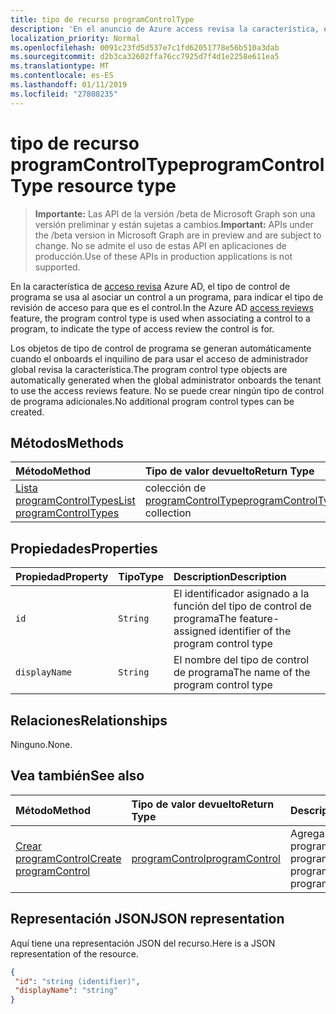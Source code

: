 ```yaml
---
title: tipo de recurso programControlType
description: 'En el anuncio de Azure access revisa la característica, el tipo de control de programa se utiliza cuando el control se asocia un control a un programa, para indicar el tipo de revisión de access es para.  '
localization_priority: Normal
ms.openlocfilehash: 0091c23fd5d537e7c1fd62051778e56b510a3dab
ms.sourcegitcommit: d2b3ca32602ffa76cc7925d7f4d1e2258e611ea5
ms.translationtype: MT
ms.contentlocale: es-ES
ms.lasthandoff: 01/11/2019
ms.locfileid: "27808235"
---
```

# <a name="programcontroltype-resource-type"></a><span data-ttu-id="0141a-103">tipo de recurso programControlType</span><span class="sxs-lookup"><span data-stu-id="0141a-103">programControlType resource type</span></span>

> <span data-ttu-id="0141a-104">**Importante:** Las API de la versión /beta de Microsoft Graph son una versión preliminar y están sujetas a cambios.</span><span class="sxs-lookup"><span data-stu-id="0141a-104">**Important:** APIs under the /beta version in Microsoft Graph are in preview and are subject to change.</span></span> <span data-ttu-id="0141a-105">No se admite el uso de estas API en aplicaciones de producción.</span><span class="sxs-lookup"><span data-stu-id="0141a-105">Use of these APIs in production applications is not supported.</span></span>

<span data-ttu-id="0141a-106">En la característica de [acceso revisa](accessreviews-root.md) Azure AD, el tipo de control de programa se usa al asociar un control a un programa, para indicar el tipo de revisión de acceso para que es el control.</span><span class="sxs-lookup"><span data-stu-id="0141a-106">In the Azure AD [access reviews](accessreviews-root.md) feature, the program control type is used when associating a control to a program, to indicate the type of access review the control is for.</span></span>  

<span data-ttu-id="0141a-107">Los objetos de tipo de control de programa se generan automáticamente cuando el onboards el inquilino de para usar el acceso de administrador global revisa la característica.</span><span class="sxs-lookup"><span data-stu-id="0141a-107">The program control type objects are automatically generated when the global administrator onboards the tenant to use the access reviews feature.</span></span>  <span data-ttu-id="0141a-108">No se puede crear ningún tipo de control de programa adicionales.</span><span class="sxs-lookup"><span data-stu-id="0141a-108">No additional program control types can be created.</span></span>


## <a name="methods"></a><span data-ttu-id="0141a-109">Métodos</span><span class="sxs-lookup"><span data-stu-id="0141a-109">Methods</span></span>

| <span data-ttu-id="0141a-110">Método</span><span class="sxs-lookup"><span data-stu-id="0141a-110">Method</span></span>           | <span data-ttu-id="0141a-111">Tipo de valor devuelto</span><span class="sxs-lookup"><span data-stu-id="0141a-111">Return Type</span></span>    |<span data-ttu-id="0141a-112">Descripción</span><span class="sxs-lookup"><span data-stu-id="0141a-112">Description</span></span>|
|:---------------|:--------|:----------|
|[<span data-ttu-id="0141a-113">Lista programControlTypes</span><span class="sxs-lookup"><span data-stu-id="0141a-113">List programControlTypes</span></span>](../api/programcontroltype-list.md) | <span data-ttu-id="0141a-114">colección de [programControlType](programcontroltype.md)</span><span class="sxs-lookup"><span data-stu-id="0141a-114">[programControlType](programcontroltype.md) collection</span></span>| <span data-ttu-id="0141a-115">Lista de tipos de control de programa.</span><span class="sxs-lookup"><span data-stu-id="0141a-115">List program control types.</span></span> |

## <a name="properties"></a><span data-ttu-id="0141a-116">Propiedades</span><span class="sxs-lookup"><span data-stu-id="0141a-116">Properties</span></span>
| <span data-ttu-id="0141a-117">Propiedad</span><span class="sxs-lookup"><span data-stu-id="0141a-117">Property</span></span>     | <span data-ttu-id="0141a-118">Tipo</span><span class="sxs-lookup"><span data-stu-id="0141a-118">Type</span></span>   |<span data-ttu-id="0141a-119">Description</span><span class="sxs-lookup"><span data-stu-id="0141a-119">Description</span></span>|
|:---------------|:--------|:----------|
| `id`                     |`String`                | <span data-ttu-id="0141a-120">El identificador asignado a la función del tipo de control de programa</span><span class="sxs-lookup"><span data-stu-id="0141a-120">The feature-assigned identifier of the program control type</span></span>                                      |
| `displayName`            |`String`                | <span data-ttu-id="0141a-121">El nombre del tipo de control de programa</span><span class="sxs-lookup"><span data-stu-id="0141a-121">The name of the program control type</span></span>                                                             |


## <a name="relationships"></a><span data-ttu-id="0141a-122">Relaciones</span><span class="sxs-lookup"><span data-stu-id="0141a-122">Relationships</span></span>

<span data-ttu-id="0141a-123">Ninguno.</span><span class="sxs-lookup"><span data-stu-id="0141a-123">None.</span></span>


## <a name="see-also"></a><span data-ttu-id="0141a-124">Vea también</span><span class="sxs-lookup"><span data-stu-id="0141a-124">See also</span></span>

| <span data-ttu-id="0141a-125">Método</span><span class="sxs-lookup"><span data-stu-id="0141a-125">Method</span></span>           | <span data-ttu-id="0141a-126">Tipo de valor devuelto</span><span class="sxs-lookup"><span data-stu-id="0141a-126">Return Type</span></span>    |<span data-ttu-id="0141a-127">Descripción</span><span class="sxs-lookup"><span data-stu-id="0141a-127">Description</span></span>|
|:---------------|:--------|:----------|
|[<span data-ttu-id="0141a-128">Crear programControl</span><span class="sxs-lookup"><span data-stu-id="0141a-128">Create programControl</span></span>](../api/programcontrol-create.md) |     [<span data-ttu-id="0141a-129">programControl</span><span class="sxs-lookup"><span data-stu-id="0141a-129">programControl</span></span>](programcontrol.md) |   <span data-ttu-id="0141a-130">Agregar un programControl a un programa.</span><span class="sxs-lookup"><span data-stu-id="0141a-130">Add a programControl to a program.</span></span>|


## <a name="json-representation"></a><span data-ttu-id="0141a-131">Representación JSON</span><span class="sxs-lookup"><span data-stu-id="0141a-131">JSON representation</span></span>

<span data-ttu-id="0141a-132">Aquí tiene una representación JSON del recurso.</span><span class="sxs-lookup"><span data-stu-id="0141a-132">Here is a JSON representation of the resource.</span></span>

<!-- {
  "blockType": "resource",
  "optionalProperties": [

  ],
  "@odata.type": "microsoft.graph.programControlType"
}-->

```json
{
 "id": "string (identifier)",
 "displayName": "string"
}

```

<!-- {
  "type": "#page.annotation",
  "description": "programControlType resource",
  "keywords": "",
  "section": "documentation",
  "tocPath": ""
}-->
